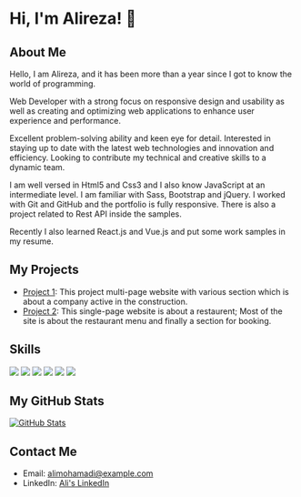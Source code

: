 # Hi, I'm Alireza! 👋

## About Me
Hello, I am Alireza, and it has been more than a year since I got to know the world of programming.

Web Developer with a strong focus on responsive design and usability as well as creating and optimizing web applications to enhance user experience and performance.

Excellent problem-solving ability and keen eye for detail. Interested in staying up to date with the latest web technologies and innovation and efficiency. Looking to contribute my technical and creative skills to a dynamic team.

I am well versed in Html5 and Css3 and I also know JavaScript at an intermediate level. I am familiar with Sass, Bootstrap and jQuery. I worked with Git and GitHub and the portfolio is fully responsive. There is also a project related to Rest API inside the samples.

Recently I also learned React.js and Vue.js and put some work samples in my resume.

## My Projects
- [Project 1](https://constructionreact2023.netlify.app/): This project multi-page website with various section which is about a company active in the construction.
- [Project 2](https://restaurentjs2023.netlify.app/): This single-page website is about a restaurent; Most of the site is about the restaurant menu and finally a section for booking.

## Skills
<img src="https://img.shields.io/badge/JavaScript-black?style=for-the-badge&logo=javascript&logoColor=%23F7DF1E" /> 
<img src="https://img.shields.io/badge/Python-black?style=for-the-badge&logo=python&logoColor=%23FFD43B" /> 
<img src="https://img.shields.io/badge/HTML5-black?style=for-the-badge&logo=html5&logoColor=%23E34F26" /> 
<img src="https://img.shields.io/badge/CSS3-black?style=for-the-badge&logo=css3&logoColor=%231572B6" /> 
<img src="https://img.shields.io/badge/Git-black?style=for-the-badge&logo=git&logoColor=%23F05033" /> 
<img src="https://img.shields.io/badge/React-black?style=for-the-badge&logo=react&logoColor=%2361DAFB" />

## My GitHub Stats
[![GitHub Stats](https://github-readme-stats.vercel.app/api?username=alimohamadi&show_icons=true)](https://github.com/alimohamadi)

## Contact Me
- Email: alimohamadi@example.com
- LinkedIn: [Ali's LinkedIn](https://www.linkedin.com/in/alimohamadi)
